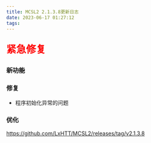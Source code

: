 ```yaml
---
title: MCSL2 2.1.3.8更新日志
date: 2023-06-17 01:27:12
tags:
---
```

<p style="font-weight: bold; color: red; font-size: 26px;">紧急修复</p>

### ~~新功能~~
### 修复  
 - 程序初始化异常的问题
### ~~优化~~

https://github.com/LxHTT/MCSL2/releases/tag/v2.1.3.8